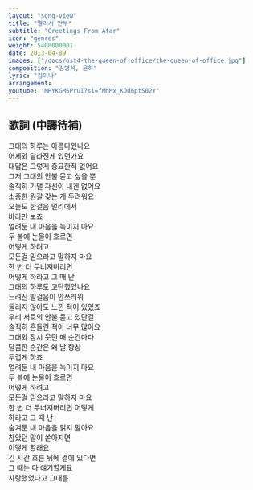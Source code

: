 ```yaml
---
layout: "song-view"
title: "멀리서 안부"
subtitle: "Greetings From Afar"
icon: "genres"
weight: 5400000001
date: 2013-04-09
images: ["/docs/ost4-the-queen-of-office/the-queen-of-office.jpg"]
composition: "김병석, 윤하"
lyric: "김이나"
arrangement:
youtube: "MHYKGM5PruI?si=fMhMx_KDd6pt502Y"
---
```


## 歌詞 (中譯待補)

그대의 하루는 아름다웠나요  
어제와 달라진게 있던가요  
대답은 그렇게 중요한적 없어요  
그저 그대의 안불 묻고 싶을 뿐  
솔직히 기댈 자신이 내겐 없어요  
소중한 뭔갈 갖는 게 두려워요  
오늘도 한걸음 멀리에서  
바라만 보죠  
얼려둔 내 마음을 녹이지 마요  
두 볼에 눈물이 흐르면  
어떻게 하려고  
모든걸 믿으라고 말하지 마요  
한 번 더 무너져버리면  
어떻게 하라고 그 때 난  
그대의 하루도 고단했었나요  
느려진 발걸음이 안쓰러워  
들리지 않아도 느낀 적이 있었죠  
우리 서로의 안불 묻고 있단걸  
솔직히 흔들린 적이 너무 많아요  
그대와 잠시 웃던 매 순간마다  
달콤한 순간은 왜 날 항상  
두렵게 하죠  
얼려둔 내 마음을 녹이지 마요  
두 볼에 눈물이 흐르면  
어떻게 하려고  
모든걸 믿으라고 말하지 마요  
한 번 더 무너져버리면 어떻게  
하라고 그 때 난  
숨겨둔 내 마음을 읽지 말아요  
참았던 말이 쏟아지면  
어떻게 할래요  
긴 시간 흐른 뒤에 곁에 있다면  
그 때는 다 얘기할게요  
사랑했었다고 그대를  
